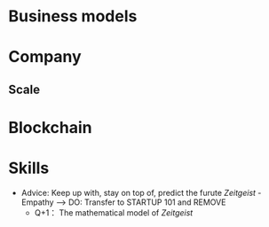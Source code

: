 # Business models

# Company
## Scale
# Blockchain

# Skills
- Advice: Keep up with, stay on top of, predict the furute *Zeitgeist* - Empathy --> DO: Transfer to STARTUP 101 and REMOVE
    - Q+1： The mathematical model of *Zeitgeist*